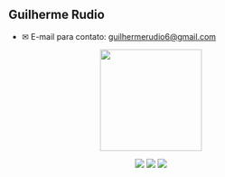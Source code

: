 ##  Guilherme Rudio

- ✉ E-mail para contato: guilhermerudio6@gmail.com



<div align="center">
  <a href="https://github.com/Rudio1">
  <img height="180em" src="https://github-readme-stats.vercel.app/api/top-langs/?username=Rudio1&layout=compact&langs_count=7&theme=merko"/>
  

  <a href="https://instagram.com/rudio.x" target="_blank"><img src="https://img.shields.io/badge/-Instagram-%23E4405F?style=for-the-badge&logo=instagram&logoColor=white" target="_blank"></a>
 	<a href="https://www.twitch.tv/Rudio1" target="_blank"><img src="https://img.shields.io/badge/Twitch-9146FF?style=for-the-badge&logo=twitch&logoColor=white" target="_blank"></a>
  <a href="https://www.linkedin.com/in/guilherme-rudio-790939164/" target="_blank"><img src="https://img.shields.io/badge/-LinkedIn-%230077B5?style=for-the-badge&logo=linkedin&logoColor=white" target="_blank"></a> 

 
</div>

